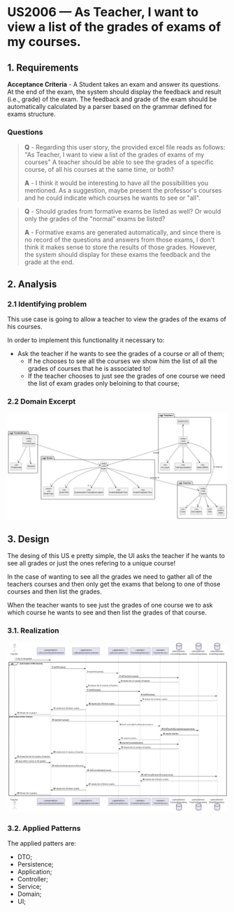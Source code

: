 # US2006 —  As Teacher, I want to view a list of the grades of exams of my courses.

## 1. Requirements

**Acceptance Criteria** - A Student takes an exam and answer its questions.
At the end of the exam, the system should display the feedback and result (i.e., grade) of the exam.
The feedback and grade of the exam should be automatically calculated by a parser based on the grammar defined for exams structure.

### Questions
> **Q** - Regarding this user story, the provided excel file reads as follows:
>"As Teacher, I want to view a list of the grades of exams of my courses"
>A teacher should be able to see the grades of a specific course, of all his courses at the same time, or both?
>
> **A** -  I think it would be interesting to have all the possibilities you mentioned. As a suggestion, maybe present the professor's courses and he could indicate which courses he wants to see or "all".

> **Q** - Should grades from formative exams be listed as well? Or would only the grades of the "normal" exams be listed?
>
> **A** - Formative exams are generated automatically, and since there is no record of the questions and answers from those exams, I don't think it makes sense to store the results of those grades. However, the system should display for these exams the feedback and the grade at the end.

## 2. Analysis

### 2.1 Identifying problem

This use case is going to allow a teacher to view the grades of the exams of his courses.

In order to implement this functionality it necessary to:
* Ask the teacher if he wants to see the grades of a course or all of them;
  * If he chooses to see all the courses we show him the list of all the grades of courses that he is associated to!
  * If the teacher chooses to just see the grades of one course we need the list of exam grades only beloining to that course;

### 2.2 Domain Excerpt
![us_2006_CD](us_2006_CD.PNG)

## 3. Design

The desing of this US e pretty simple, the UI asks the teacher if he wants to see all grades or just the ones refering to a unique course!

In the case of wanting to see all the grades we need to gather all of the teachers courses and then only get the exams that belong to one of those courses and then list the grades.

When the teacher wants to see just the grades of one course we to ask which course he wants to see and then list the grades of that course.

### 3.1. Realization
![us_2006_SD](us_2006_SD.PNG  )

### 3.2. Applied Patterns
The applied patters are:
* DTO;
* Persistence;
* Application;
* Controller;
* Service;
* Domain;
* UI;